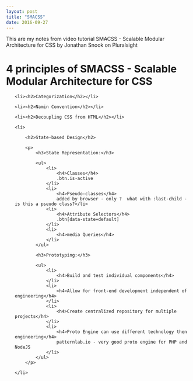 ```yaml
---
layout: post
title: "SMACSS"
date: 2016-09-27
---
```


<p>This are my notes from video tutorial SMACSS - Scalable Modular Architecture for CSS by Jonathan Snook on Pluralsight</p>

<h1>4 principles of SMACSS - Scalable Modular Architecture for CSS</h1>

<ol>
	
	<li><h2>Categorization</h2></li>

	<li><h2>Namin Convention</h2></li>

	<li><h2>Decoupling CSS from HTML</h2></li>

	<li>

		<h2>State-based Design</h2>

		<p>
			<h3>State Representation:</h3>

			<ul>
				<li>
					<h4>Classes</h4>
					.btn.is-active
				</li>
				<li>
					<h4>Pseudo-classes</h4>
					added by browser - only ?  what with :last-child - is this a pseudo class?</li>
				<li>
					<h4>Attribute Selectors</h4>
					.btn[data-state=default]
				</li>
				<li>
					<h4>media Queries</h4>
				</li>
			</ul>

			<h3>Prototyping:</h3>

			<ul>
				<li>
					<h4>Build and test individual components</h4>
				</li>
				<li>
					<h4>Allow for front-end development independent of engineering</h4>
				</li>
				<li>
					<h4>Create centralized repository for multiple projects</h4>
				</li>
				<li>
					<h4>Proto Engine can use different technology then engineering</h4>
					patternlab.io - very good proto engine for PHP and NodeJS
				</li>
			</ul>
		</p>

	</li>

</ol>	

